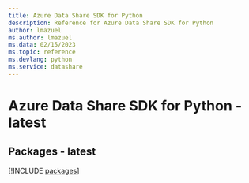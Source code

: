 ```yaml
---
title: Azure Data Share SDK for Python
description: Reference for Azure Data Share SDK for Python
author: lmazuel
ms.author: lmazuel
ms.data: 02/15/2023
ms.topic: reference
ms.devlang: python
ms.service: datashare
---
```

# Azure Data Share SDK for Python - latest
## Packages - latest
[!INCLUDE [packages](data-share-index.md)]